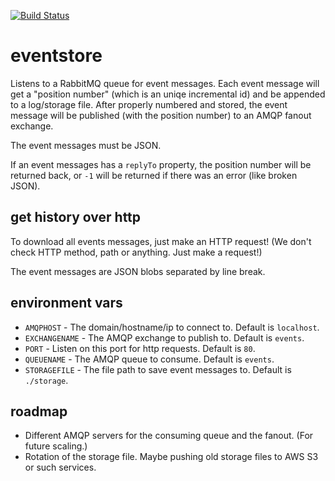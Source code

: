 [![Build Status](https://semaphoreci.com/api/v1/houseagency/eventstore/branches/master/badge.svg)](https://semaphoreci.com/houseagency/eventstore)

eventstore
==========

Listens to a RabbitMQ queue for event messages. Each event message will get
a "position number" (which is an uniqe incremental id) and be appended to a
log/storage file. After properly numbered and stored, the event message will
be published (with the position number) to an AMQP fanout exchange.

The event messages must be JSON.

If an event messages has a `replyTo` property, the position number will be
returned back, or `-1` will be returned if there was an error (like broken
JSON).


get history over http
---------------------

To download all events messages, just make an HTTP request!
(We don't check HTTP method, path or anything. Just make a request!)

The event messages are JSON blobs separated by line break.


environment vars
----------------

* `AMQPHOST` - The domain/hostname/ip to connect to. Default is `localhost`.
* `EXCHANGENAME` - The AMQP exchange to publish to. Default is `events`.
* `PORT` - Listen on this port for http requests. Default is `80`.
* `QUEUENAME` - The AMQP queue to consume. Default is `events`.
* `STORAGEFILE` - The file path to save event messages to. Default is `./storage`.


roadmap
-------

* Different AMQP servers for the consuming queue and the fanout. (For future
  scaling.)
* Rotation of the storage file. Maybe pushing old storage files to AWS S3 or
  such services.

